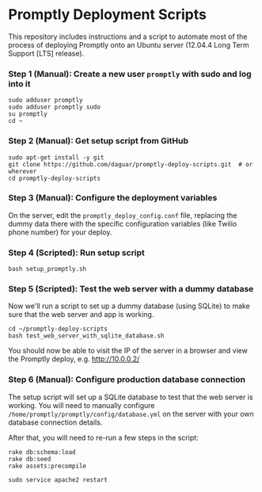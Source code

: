 # Promptly Deployment Scripts

This repository includes instructions and a script to automate most of the process of deploying Promptly onto an Ubuntu server (12.04.4 Long Term Support [LTS] release).


### Step 1 (Manual): Create a new user `promptly` with sudo and log into it

```shell
sudo adduser promptly
sudo adduser promptly sudo
su promptly
cd ~
```

### Step 2 (Manual): Get setup script from GitHub
```shell
sudo apt-get install -y git
git clone https://github.com/daguar/promptly-deploy-scripts.git  # or wherever
cd promptly-deploy-scripts
```

### Step 3 (Manual): Configure the deployment variables

On the server, edit the `promptly_deploy_config.conf` file, replacing the dummy data there with the specific configuration variables (like Twilio phone number) for your deploy.


### Step 4 (Scripted): Run setup script
`bash setup_promptly.sh`


### Step 5 (Scripted): Test the web server with a dummy database

Now we'll run a script to set up a dummy database (using SQLite) to make sure that the web server and app is working.

```shell
cd ~/promptly-deploy-scripts
bash test_web_server_with_sqlite_database.sh
```

You should now be able to visit the IP of the server in a browser and view the Promptly deploy, e.g. http://10.0.0.2/


### Step 6 (Manual): Configure production database connection

The setup script will set up a SQLite database to test that the web server is working. You will need to manually configure `/home/promptly/promptly/config/database.yml` on the server with your own database connection details.

After that, you will need to re-run a few steps in the script:

```shell
rake db:schema:load
rake db:seed
rake assets:precompile

sudo service apache2 restart
```
